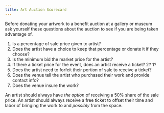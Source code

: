 ```yaml
---
title: Art Auction Scorecard
---
```


Before donating your artwork to a benefit auction at a gallery or museum ask yourself these questions about the auction to see if you are being taken advantage of.

1. Is a percentage of sale price given to artist?
2. Does the artist have a choice to keep that percentage or donate it if they choose?
3. Is the minimum bid the market price for the artist?
4. If there a ticket price for the event, does an artist receive a ticket? 2? 1?
5. Does the artist need to forfeit their portion of sale to receive a ticket?
6. Does the venue tell the artist who purchased their work and provide contact info?
7. Does the venue insure the work?

An artist should always have _the option_ of receiving a 50% share of the sale price. An artist should always receive a free ticket to offset their time and labor of bringing the work to and _possibly_ from the space.
